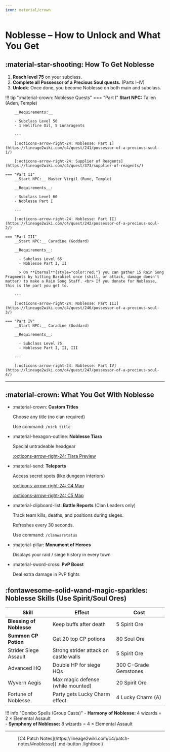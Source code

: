 ```yaml
---
icon: material/crown
--- 
```

<style>
.md-button {
    margin: 0.5rem;
}

.md-typeset__table {
    min-width: unset !important;
    width: auto !important;
    margin: 0 auto !important;
}
.md-typeset__scrollwrap {
    overflow: visible !important;
    margin: 0 auto !important;
    text-align: center;
}

</style>

# Noblesse – How to Unlock and What You Get

## :material-star-shooting: How To Get Noblesse

1. **Reach level 75** on your subclass.
2. **Complete all Possessor of a Precious Soul quests.** (Parts I–IV)
3. **Unlock**: Once done, you become Noblesse on both main and subclass.

!!! tip ":material-crown: Noblesse Quests"
    === "Part I"
        __Start NPC:__ Talien (Aden, Temple)

        __Requirements:__

        - Subclass Level 50
        - 1 Hellfire Oil, 5 Lunaragents

        ---

        [:octicons-arrow-right-24: Noblesse: Part I](https://lineage2wiki.com/c4/quest/241/possessor-of-a-precious-soul-1/)

        [:octicons-arrow-right-24: Supplier of Reagents](https://lineage2wiki.com/c4/quest/373/supplier-of-reagents/)

    === "Part II"
        __Start NPC:__ Master Virgil (Rune, Temple)

        __Requirements__:

        - Subclass Level 60
        - Noblesse Part I

        ---

        [:octicons-arrow-right-24: Noblesse: Part II](https://lineage2wiki.com/c4/quest/242/possessor-of-a-precious-soul-2/)
    
    === "Part III"
        __Start NPC:__ Caradine (Goddard)

        __Requirements__:
          
          - Subclass Level 65
          - Noblesse Part I, II

          > On **Eternal**{style="color:red;"} you can gather 15 Rain Song Fragments by hitting Barakiel once (skill, or attack, damage doesn't matter) to make a Rain Song Staff. <br> If you donate for Noblesse, this is the part you get to.
        
        ---

        [:octicons-arrow-right-24: Noblesse: Part III](https://lineage2wiki.com/c4/quest/246/possessor-of-a-precious-soul-3/)

    === "Part IV"
        __Start NPC:__ Caradine (Goddard)

        __Requirements__:

          - Subclass Level 75
          - Noblesse Part I, II, III
        
        ---

        [:octicons-arrow-right-24: Noblesse: Part IV](https://lineage2wiki.com/c4/quest/247/possessor-of-a-precious-soul-4/)


---

## :material-crown: What You Get With Noblesse

<div class="grid cards" markdown>


- :material-crown: **Custom Titles**  

    Choose any title (no clan required)  

    Use command: `/nick title`  

- :material-hexagon-outline: **Noblesse Tiara**   

    Special untradeable headgear
    
    [:octicons-arrow-right-24: Tiara Preview](https://postimg.cc/SNBRshH8)

- :material-send: **Teleports**

    Access secret spots (like dungeon interiors)  

    [:octicons-arrow-right-24: C4 Map](https://postimg.cc/56qctRsC)

    [:octicons-arrow-right-24: C5 Map](https://postimg.cc/7bpG4m67)  

-  :material-clipboard-list: **Battle Reports** (Clan Leaders only)

    Track team kills, deaths, and positions during sieges.

    Refreshes every 30 seconds.

    Use command: `/clanwarstatus`

    

- :material-pillar: **Monument of Heroes**

    Displays your raid / siege history in every town

- :material-sword-cross: **PvP Boost**  

    Deal extra damage in PvP fights  
  
</div>

## :fontawesome-solid-wand-magic-sparkles: Noblesse Skills (Use Spirit/Soul Ores)

| Skill                 | Effect                                | Cost                  |
|-----------------------|---------------------------------------|-----------------------|
| __Blessing of Noblesse__  | Keep buffs after death                | 5 Spirit Ore          |
| __Summon CP Potion__      | Get 20 top CP potions                 | 80 Soul Ore           |
| Strider Siege Assault | Strong strider attack on castle walls | 5 Spirit Ore          |
| Advanced HQ           | Double HP for siege HQs               | 300 C-Grade Gemstones |
| Wyvern Aegis          | Max magic defense (while mounted)     | 20 Spirit Ore         |
| Fortune of Noblesse   | Party gets Lucky Charm effect         | 4 Lucky Charm (A)     |


!!! info "Combo Spells (Group Casts)"
    - **Harmony of Noblesse:** 4 wizards = 2 × Elemental Assault  
    - **Symphony of Noblesse:** 8 wizards = 4 × Elemental Assault

---


<figure markdown="span">
[C4 Patch Notes](https://lineage2wiki.com/c4/patch-notes/#noblesse){ .md-button .lightbox }
</figure>